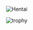 ![Hentai](https://i.imgur.com/3STwxJU.gif)

![trophy](https://github-profile-trophy.vercel.app/?username=singlexyz&theme=darkhub&margin-w=15&margin-h=15)
